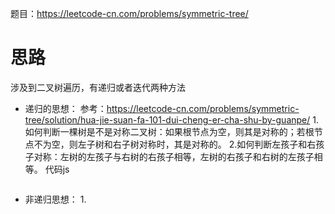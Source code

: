 题目：https://leetcode-cn.com/problems/symmetric-tree/
# 思路
涉及到二叉树遍历，有递归或者迭代两种方法
- 递归的思想：
  参考：https://leetcode-cn.com/problems/symmetric-tree/solution/hua-jie-suan-fa-101-dui-cheng-er-cha-shu-by-guanpe/
  1.如何判断一棵树是不是对称二叉树：如果根节点为空，则其是对称的；若根节点不为空，则左子树和右子树对称时，其是对称的。
  2.如何判断左孩子和右孩子对称：左树的左孩子与右树的右孩子相等，左树的右孩子和右树的左孩子相等。
  代码js
  ```
  
  ```
- 非递归思想：
  1.
